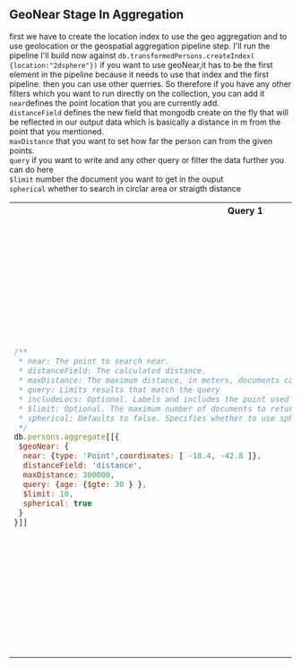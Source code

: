 ## GeoNear Stage In Aggregation
first we have to create the location index
to use the geo aggregation and to use
geolocation or the geospatial aggregation pipeline step.
 I'll run the pipeline I'll build now against
`db.transformedPersons.createIndex( {location:"2dsphere"})`
if you want to use geoNear,it has to be the first element in the pipeline because it needs to use that index and the first pipeline. then you can use other querries. So therefore if you have any other filters which you want to run directly on the collection, you can add it<br/>
`near`defines  the point location that you are currently add.<br/>
`distanceField` defines the new field that mongodb create on the fly that will be reflected in our output data which is basically a distance in m 
from the point that you mentioned.<br/>
`maxDistance` that you want to set how far the person can from the given points.<br/>
`query` if you want to write and any other query or filter the data further you can do here<br/>
`$limit` number the document you want to get in the ouput<br/>
`spherical` whether to search in circlar area or straigth distance<br/>
<table>
<tr>
<th>Query 1</th>
<th> Output </th>

</tr>

<tr> 
<td>

```js
/**
 * near: The point to search near.
 * distanceField: The calculated distance.
 * maxDistance: The maximum distance, in meters, documents can be before being excluded from results.
 * query: Limits results that match the query
 * includeLocs: Optional. Labels and includes the point used to match the document.
 * $limit: Optional. The maximum number of documents to return.
 * spherical: Defaults to false. Specifies whether to use spherical geometry.
 */
db.persons.aggregate[[{
 $geoNear: {
  near: {type: 'Point',coordinates: [ -18.4, -42.8 ]},
  distanceField: 'distance',
  maxDistance: 300000,
  query: {age: {$gte: 30 } },
  $limit: 10,
  spherical: true
 }
}]]

```
</td>

<td>

```js

[{
  "_id": {
    "$oid": "6318515e358eb881720688eb"
  },
  "location": {
    "type": "Point",
    "coordinates": [
      -18.5996,
      -42.6128
    ]
  },
  "email": "elijah.lewis@example.com",
  "name": "MR. elijah lewis",
  "birthdate": {
    "$date": {
      "$numberLong": "512462418000"
    }
  },
  "age": 32,
  "distance": 26473.52536319881
};
{
  "_id": {
    "$oid": "6318515e358eb8817206946b"
  },
  "location": {
    "type": "Point",
    "coordinates": [
      -16.8251,
      -41.9369
    ]
  },
  "email": "delores.thompson@example.com",
  "name": "MRS. delores thompson",
  "birthdate": {
    "$date": {
      "$numberLong": "450516885000"
    }
  },
  "age": 34,
  "distance": 161267.42830913173
}
]
```
</td>

</tr>
</table>